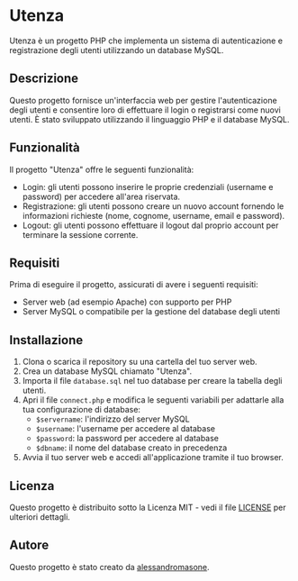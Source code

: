 # Utenza

Utenza è un progetto PHP che implementa un sistema di autenticazione e registrazione degli utenti utilizzando un database MySQL.

## Descrizione

Questo progetto fornisce un'interfaccia web per gestire l'autenticazione degli utenti e consentire loro di effettuare il login o registrarsi come nuovi utenti. È stato sviluppato utilizzando il linguaggio PHP e il database MySQL.

## Funzionalità

Il progetto "Utenza" offre le seguenti funzionalità:

- Login: gli utenti possono inserire le proprie credenziali (username e password) per accedere all'area riservata.
- Registrazione: gli utenti possono creare un nuovo account fornendo le informazioni richieste (nome, cognome, username, email e password).
- Logout: gli utenti possono effettuare il logout dal proprio account per terminare la sessione corrente.

## Requisiti

Prima di eseguire il progetto, assicurati di avere i seguenti requisiti:

- Server web (ad esempio Apache) con supporto per PHP
- Server MySQL o compatibile per la gestione del database degli utenti

## Installazione

1. Clona o scarica il repository su una cartella del tuo server web.
2. Crea un database MySQL chiamato "Utenza".
3. Importa il file `database.sql` nel tuo database per creare la tabella degli utenti.
4. Apri il file `connect.php` e modifica le seguenti variabili per adattarle alla tua configurazione di database:
   - `$servername`: l'indirizzo del server MySQL
   - `$username`: l'username per accedere al database
   - `$password`: la password per accedere al database
   - `$dbname`: il nome del database creato in precedenza
5. Avvia il tuo server web e accedi all'applicazione tramite il tuo browser.

## Licenza

Questo progetto è distribuito sotto la Licenza MIT - vedi il file [LICENSE](LICENSE) per ulteriori dettagli.


## Autore

Questo progetto è stato creato da [alessandromasone](https://github.com/alessandromasone).
